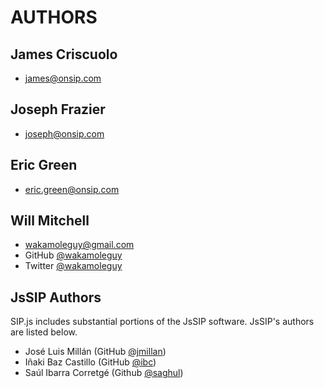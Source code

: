 # AUTHORS

## James Criscuolo

* <james@onsip.com>

## Joseph Frazier

* <joseph@onsip.com>

## Eric Green

* <eric.green@onsip.com>

## Will Mitchell

* <wakamoleguy@gmail.com>
* GitHub [@wakamoleguy](https://github.com/wakamoleguy)
* Twitter [@wakamoleguy](https://twitter.com/wakamoleguy)

## JsSIP Authors

SIP.js includes substantial portions of the JsSIP software.  JsSIP's authors are listed below.

* José Luis Millán (GitHub [@jmillan](https://github.com/jmillan))
* Iñaki Baz Castillo (GitHub [@ibc](https://github.com/ibc))
* Saúl Ibarra Corretgé (Github [@saghul](https://github.com/saghul))

